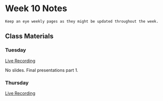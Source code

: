 Week 10 Notes
============================

```{note}
Keep an eye weekly pages as they might be updated throughout the week.
```

## Class Materials

### Tuesday

[Live Recording](https://uci.yuja.com/V/Video?v=3160088&node=10714600&a=1163984733&autoplay=1)

No slides. Final presentations part 1.

### Thursday

[Live Recording]()

